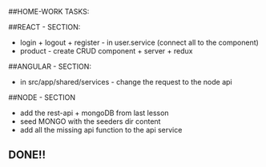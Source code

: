 ##HOME-WORK TASKS:

##REACT - SECTION:
* login + logout + register - in user.service (connect all to the component)
* product - create CRUD component + server + redux


##ANGULAR - SECTION:
* in src/app/shared/services - change the request to the node api

##NODE - SECTION
* add the rest-api + mongoDB from last lesson
* seed MONGO with the seeders dir content
* add all the missing api function to the api service

## DONE!!